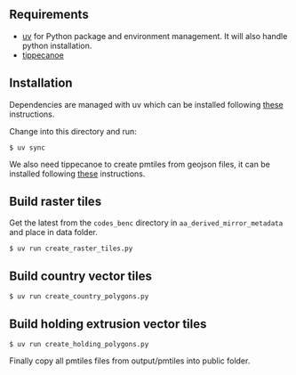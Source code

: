 ## Requirements

* [uv](https://docs.astral.sh/uv/) for Python package and environment management. It will also handle python installation.
* [tippecanoe](https://github.com/felt/tippecanoe)

## Installation

Dependencies are managed with uv which can be installed following [these](https://docs.astral.sh/uv/#getting-started) instructions.

Change into this directory and run:

```console
$ uv sync
```

We also need tippecanoe to create pmtiles from geojson files, it can be installed following [these](https://github.com/felt/tippecanoe?tab=readme-ov-file#installation) instructions. 

## Build raster tiles

Get the latest from the `codes_benc` directory in `aa_derived_mirror_metadata` and place in data folder.

```console
$ uv run create_raster_tiles.py
```

## Build country vector tiles

```console
$ uv run create_country_polygons.py
```

## Build holding extrusion vector tiles

```console
$ uv run create_holding_polygons.py
```

Finally copy all pmtiles files from output/pmtiles into public folder. 
